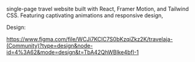  single-page travel website built with React, Framer Motion, and Tailwind CSS. Featuring captivating animations and responsive design,

Design:<br>

https://www.figma.com/file/WCJi7KClC7S0bKzqiZkz2K/travelaja-(Community)?type=design&node-id=4%3A62&mode=design&t=TbA42QhWBlke4bfI-1
